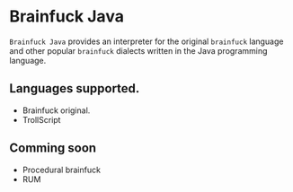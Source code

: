 Brainfuck Java
================
`Brainfuck Java` provides an interpreter for the original `brainfuck` language and other popular `brainfuck` dialects 
written in the Java programming language.

Languages supported.
----------------
* Brainfuck original.
* TrollScript

Comming soon
---------------
* Procedural brainfuck
* RUM